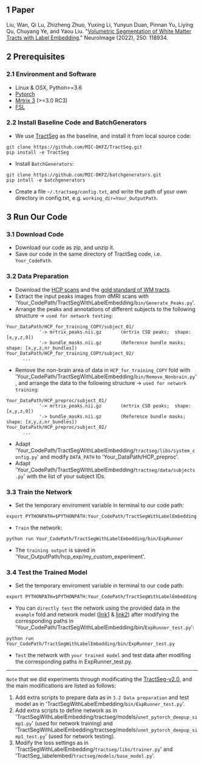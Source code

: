## 1 Paper
Liu, Wan, Qi Lu, Zhizheng Zhuo, Yuxing Li, Yunyun Duan, Pinnan Yu, Liying Qu, Chuyang Ye, and Yaou Liu. "[Volumetric Segmentation of White Matter Tracts with Label Embedding.](https://www.sciencedirect.com/science/article/pii/S1053811922000635)" NeuroImage (2022), 250: 118934.


## 2 Prerequisites
### 2.1 Environment and Software
* Linux & OSX, Python>=3.6
* [Pytorch](https://pytorch.org/)
* [Mrtrix 3](https://mrtrix.readthedocs.io/en/latest/installation/build_from_source.html) (>=3.0 RC3)
* [FSL](https://fsl.fmrib.ox.ac.uk/fsl/fslwiki/FslInstallation) 
### 2.2 Install Baseline Code and BatchGenerators
* We use [TractSeg](https://github.com/MIC-DKFZ/TractSeg/) as the baseline, and install it from local source code:
```
git clone https://github.com/MIC-DKFZ/TractSeg.git
pip install -e TractSeg
```
* Install `BatchGenerators`:
```
git clone https://github.com/MIC-DKFZ/batchgenerators.git
pip intall -e batchgenerators
```
* Create a file `~/.tractseg/config.txt`, and write the path of your own directory in config.txt, e.g. `working_dir=Your_OutputPath`.


## 3 Run Our Code
### 3.1 Download Code
* Download our code as zip, and unzip it.
* Save our code in the same directory of TractSeg code, i.e. `Your_CodePath`.
### 3.2 Data Preparation
* Download the [HCP scans](https://db.humanconnectome.org) and the [gold standard of WM tracts](https://db.humanconnectome.org).
* Extract the input peaks images from dMRI scans with 'Your_CodePath/TractSegWithLabelEmbedding/`bin/Generate_Peaks.py`'.
* Arrange the peaks and annotations of different subjects to the following structure -> `used for network testing`:
```
Your_DataPath/HCP_for_training_COPY/subject_01/
            '-> mrtrix_peaks.nii.gz       (mrtrix CSD peaks;  shape: [x,y,z,9])
            '-> bundle_masks.nii.gz       (Reference bundle masks; shape: [x,y,z,nr_bundles])
Your_DataPath/HCP_for_training_COPY/subject_02/
      ...
```
* Remove the non-brain area of data in `HCP_for_training_COPY` fold with 'Your_CodePath/TractSegWithLabelEmbedding/`bin/Remove_Nonbrain.py`', and arrange the data to the following structure -> `used for network training`:
```
Your_DataPath/HCP_preproc/subject_01/
            '-> mrtrix_peaks.nii.gz       (mrtrix CSD peaks;  shape: [x,y,z,9])
            '-> bundle_masks.nii.gz       (Reference bundle masks; shape: [x,y,z,nr_bundles])
Your_DataPath/HCP_preproc/subject_02/
      ...
```
* Adapt 'Your_CodePath/TractSegWithLabelEmbedding/`tractseg/libs/system_config.py`' and modify `DATA_PATH` to 'Your_DataPath/HCP_preproc'.
* Adapt 'Your_CodePath/TractSegWithLabelEmbedding/`tractseg/data/subjects.py`' with the list of your subject IDs.
### 3.3 Train the Network
* Set the temporary enviroment variable in terminal to our code path:
```
export PYTHONPATH=$PYTHONPATH:Your_CodePath/TractSegWithLabelEmbedding
```
* `Train` the network:
```
python run Your_CodePath/TractSegWithLabelEmbedding/bin/ExpRunner
```
* The `training output` is saved in 'Your_OutputPath/hcp_exp/my_custom_experiment'.
### 3.4 Test the Trained Model
* Set the temporary enviroment variable in terminal to our code path:
```
export PYTHONPATH=$PYTHONPATH:Your_CodePath/TractSegWithLabelEmbedding
```
* You can `directly test` the network using the provided data in the `example` fold and network model ([link1](https://drive.google.com/file/d/1O-DPM0vBV5Z58Bqt0_dC0kzqeThjSTjV/view?usp=sharing) & [link2](https://pan.baidu.com/s/1EjvdWTomN6D3inC7wrSpaw?pwd=5gv3)) after modifying the corresponding paths in 'Your_CodePath/TractSegWithLabelEmbedding/bin/`ExpRunner_test.py`':
```
python run Your_CodePath/TractSegWithLabelEmbedding/bin/ExpRunner_test.py
```
* `Test` the network with `your trained model` and test data after modifing the corresponding paths in ExpRunner_test.py.


---
`Note` that we did experiments through modificating the [TractSeg-v2.0](https://github.com/MIC-DKFZ/TractSeg/releases/tag/v2.0), and the main modifications are listed as follows:<br>
1) Add extra scripts to prepare data as in `3.2 Data preparation` and test model as in 'TractSegWithLabelEmbedding/`bin/ExpRunner_test.py`'. <br>
2) Add extra scripts to define network as in 'TractSegWithLabelEmbedding/tractseg/models/`unet_pytorch_deepup_simp1.py`' (used for network training) and 'TractSegWithLabelEmbedding/tractseg/models/`unet_pytorch_deepup_simp1_test.py`' (used for network testing). <br>
3) Modify the loss settings as in 'TractSegWithLabelEmbedding/`tractseg/libs/trainer.py`' and 'TractSeg_labelembed/`tractseg/models/base_model.py`'.







